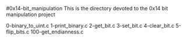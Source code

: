 #0x14-bit_manipulation
This is the directory devoted to the 0x14 bit manipulation project

0-binary_to_uint.c
1-print_binary.c
2-get_bit.c
3-set_bit.c
4-clear_bit.c
5-flip_bits.c
100-get_endianness.c
